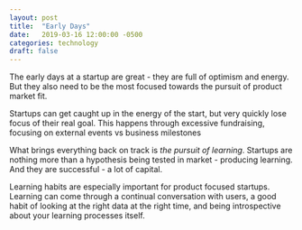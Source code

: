 ```yaml
---
layout: post
title:  "Early Days"
date:   2019-03-16 12:00:00 -0500
categories: technology
draft: false
---
```


The early days at a startup are great - they are full of optimism and energy. But they also need to be the most focused towards the pursuit of product market fit.

Startups can get caught up in the energy of the start, but very quickly lose focus of their real goal. This happens through excessive fundraising, focusing on external events vs business milestones

What brings everything back on track is _the pursuit of learning_. Startups are nothing more than a hypothesis being tested in market - producing learning. And they are successful - a lot of capital.

Learning habits are especially important for product focused startups. Learning can come through a continual conversation with users, a good habit of looking at the right data at the right time, and being introspective about your learning processes itself.
